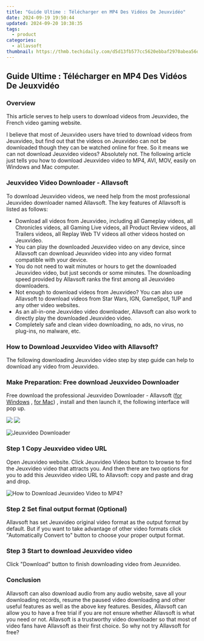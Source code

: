 ```yaml
---
title: "Guide Ultime : Télécharger en MP4 Des Vidéos De Jeuxvidéo"
date: 2024-09-19 19:50:44
updated: 2024-09-20 10:38:35
tags:
  - product
categories:
  - allavsoft
thumbnail: https://thmb.techidaily.com/d5d13fb577cc5620ebbaf2970abea56dace77d9e5a84a022ba162f616f0fcf69.png
---
```


## Guide Ultime : Télécharger en MP4 Des Vidéos De Jeuxvidéo

### Overview

This article serves to help users to download videos from Jeuxvideo, the French video gaming website.

I believe that most of Jeuxvideo users have tried to download videos from Jeuxvideo, but find out that the videos on Jeuxvideo can not be downloaded though they can be watched online for free. So it means we can not download Jeuxvideo videos? Absolutely not. The following article just tells you how to download Jeuxvideo video to MP4, AVI, MOV, easily on Windows and Mac computer.

### Jeuxvideo Video Downloader - Allavsoft

To download Jeuxvideo videos, we need help from the most professional Jeuxvideo downloader named Allavsoft. The key features of Allavsoft is listed as follows:

* Download all videos from Jeuxvideo, including all Gameplay videos, all Chronicles videos, all Gaming Live videos, all Product Review videos, all Trailers videos, all Replay Web TV videos all other videos hosted on Jeuxvideo.
* You can play the downloaded Jeuxvideo video on any device, since Allavsoft can download Jeuxvideo video into any video format compatible with your device.
* You do not need to wait minutes or hours to get the downloaded Jeuxvideo video, but just seconds or some minutes. The downloading speed provided by Allavsoft ranks the first among all Jeuxvideo downloaders.
* Not enough to download videos from Jeuxvideo? You can also use Allavsoft to download videos from Star Wars, IGN, GameSpot, 1UP and any other video websites.
* As an all-in-one Jeuxvideo video downloader, Allavsoft can also work to directly play the downloaded Jeuxvideo video.
* Completely safe and clean video downloading, no ads, no virus, no plug-ins, no malware, etc.

### How to Download Jeuxvideo Video with Allavsoft?

The following downloading Jeuxvideo video step by step guide can help to download any video from Jeuxvideo.

### Make Preparation: Free download Jeuxvideo Downloader

Free download the professional Jeuxvideo Downloader - Allavsoft ([for Windows](https://tools.techidaily.com/allavsoft/products/) , [for Mac](https://tools.techidaily.com/allavsoft/products/)) , install and then launch it, the following interface will pop up.

[![](https://www.allavsoft.com/how-to/../images/how-to/free-download-win.jpg)](https://tools.techidaily.com/allavsoft/products/) [![](https://www.allavsoft.com/how-to/../images/how-to/free-download-mac.jpg)](https://tools.techidaily.com/allavsoft/products/)

![Jeuxvideo Downloader](https://www.allavsoft.com/how-to/../images/allavsoft/screen-shot-600.jpg)

### Step 1 Copy Jeuxvideo video URL

Open Jeuxvideo website. Click Jeuxvideo Videos button to browse to find the Jeuxvideo video that attracts you. And then there are two options for you to add this Jeuxvideo video URL to Allavsoft: copy and paste and drag and drop.

![How to Download Jeuxvideo Video to MP4?](https://www.allavsoft.com/how-to/../images/how-to/download-rtmp-video/download-rtmp-video.jpg)

### Step 2 Set final output format (Optional)

Allavsoft has set Jeuxvideo original video format as the output format by default. But if you want to take advantage of other video formats click "Automatically Convert to" button to choose your proper output format.

### Step 3 Start to download Jeuxvideo video

Click "Download" button to finish downloading video from Jeuxvideo.

### Conclusion

Allavsoft can also download audio from any audio website, save all your downloading records, resume the paused video downloading and other useful features as well as the above key features. Besides, Allavsoft can allow you to have a free trial if you are not ensure whether Allavsoft is what you need or not. Allavsoft is a trustworthy video downloader so that most of video fans have Allavsoft as their first choice. So why not try Allavsoft for free?

<ins class="adsbygoogle"
     style="display:block"
     data-ad-format="autorelaxed"
     data-ad-client="ca-pub-7571918770474297"
     data-ad-slot="1223367746"></ins>



<ins class="adsbygoogle"
     style="display:block"
     data-ad-client="ca-pub-7571918770474297"
     data-ad-slot="8358498916"
     data-ad-format="auto"
     data-full-width-responsive="true"></ins>

